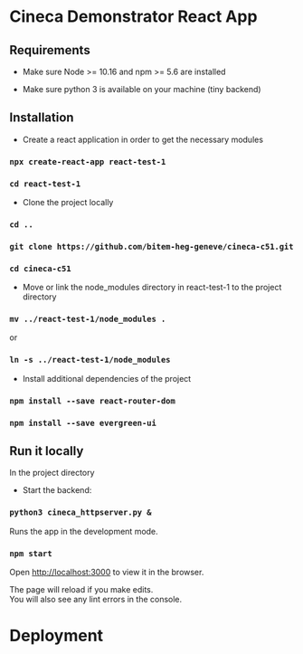 # Cineca Demonstrator React App

## Requirements

* Make sure Node >= 10.16 and npm >= 5.6 are installed

* Make sure python 3 is available on your machine (tiny backend)

## Installation

* Create a react application in order to get the necessary modules

### `npx create-react-app react-test-1`
### `cd react-test-1`

* Clone the project locally

### `cd ..`
### `git clone https://github.com/bitem-heg-geneve/cineca-c51.git`
### `cd cineca-c51`

* Move or link the node_modules directory in react-test-1 to the project directory

### `mv ../react-test-1/node_modules .`
or
### `ln -s ../react-test-1/node_modules`

* Install additional dependencies of the project
### `npm install --save react-router-dom`
### `npm install --save evergreen-ui`

## Run it locally

In the project directory

* Start the backend:
### `python3 cineca_httpserver.py &`

Runs the app in the development mode.
### `npm start`

Open [http://localhost:3000](http://localhost:3000) to view it in the browser.

The page will reload if you make edits.\
You will also see any lint errors in the console.

# Deployment
